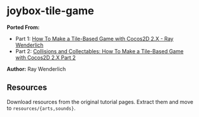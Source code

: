 # joybox-tile-game

**Ported From:**
  * Part 1: [How To Make a Tile-Based Game with Cocos2D 2.X - Ray Wenderlich](http://www.raywenderlich.com/29458/how-to-make-a-tile-based-game-with-cocos2d-2-x)
  * Part 2: [Collisions and Collectables: How To Make a Tile-Based Game with Cocos2D 2.X Part 2](http://www.raywenderlich.com/29460/collisions-and-collectables-how-to-make-a-tile-based-game-with-cocos2d-2-x-part-2)

**Author:** Ray Wenderlich

## Resources
Download resources from the original tutorial pages.
Extract them and move to `resources/{arts,sounds}`.
